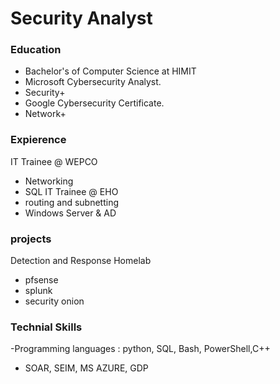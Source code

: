 # Security Analyst

### Education
- Bachelor's of Computer Science at HIMIT
- Microsoft Cybersecurity Analyst.
- Security+
- Google Cybersecurity Certificate.
- Network+

### Expierence 
IT Trainee @ WEPCO
- Networking
- SQL
IT Trainee @ EHO
- routing and subnetting
- Windows Server & AD

### projects 
Detection and Response Homelab
- pfsense
- splunk
- security onion

### Technial Skills
-Programming languages : python, SQL, Bash, PowerShell,C++
- SOAR, SEIM, MS AZURE, GDP

